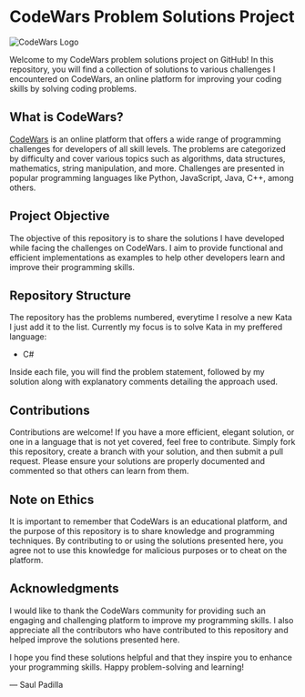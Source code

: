 # CodeWars Problem Solutions Project

![CodeWars Logo](https://www.codewars.com/assets/logos/logo-red-big-c4c8d13587f77d16f1f3efac8350e945.png)

Welcome to my CodeWars problem solutions project on GitHub! In this repository, you will find a collection of solutions to various challenges I encountered on CodeWars, an online platform for improving your coding skills by solving coding problems.

## What is CodeWars?

[CodeWars](https://www.codewars.com/) is an online platform that offers a wide range of programming challenges for developers of all skill levels. The problems are categorized by difficulty and cover various topics such as algorithms, data structures, mathematics, string manipulation, and more. Challenges are presented in popular programming languages like Python, JavaScript, Java, C++, among others.

## Project Objective

The objective of this repository is to share the solutions I have developed while facing the challenges on CodeWars. I aim to provide functional and efficient implementations as examples to help other developers learn and improve their programming skills.

## Repository Structure

The repository has the problems numbered, everytime I resolve a new Kata I just add it to the list. Currently my focus is to solve Kata in my preffered language:

- C#


Inside each file, you will find the problem statement, followed by my solution along with explanatory comments detailing the approach used.

## Contributions

Contributions are welcome! If you have a more efficient, elegant solution, or one in a language that is not yet covered, feel free to contribute. Simply fork this repository, create a branch with your solution, and then submit a pull request. Please ensure your solutions are properly documented and commented so that others can learn from them.

## Note on Ethics

It is important to remember that CodeWars is an educational platform, and the purpose of this repository is to share knowledge and programming techniques. By contributing to or using the solutions presented here, you agree not to use this knowledge for malicious purposes or to cheat on the platform.

## Acknowledgments

I would like to thank the CodeWars community for providing such an engaging and challenging platform to improve my programming skills. I also appreciate all the contributors who have contributed to this repository and helped improve the solutions presented here.

I hope you find these solutions helpful and that they inspire you to enhance your programming skills. Happy problem-solving and learning!

— Saul Padilla

